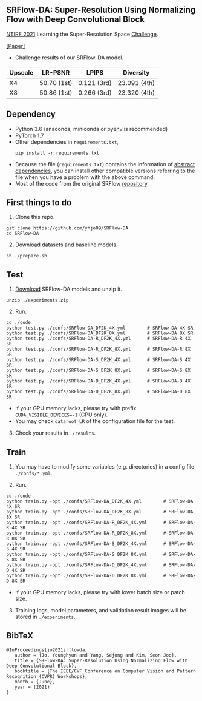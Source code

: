 ## SRFlow-DA: Super-Resolution Using Normalizing Flow with Deep Convolutional Block

[NTIRE 2021](https://data.vision.ee.ethz.ch/cvl/ntire21/) Learning the Super-Resolution Space [Challenge](https://github.com/andreas128/NTIRE21_Learning_SR_Space).

[[Paper]](https://openaccess.thecvf.com/content/CVPR2021W/NTIRE/html/Jo_SRFlow-DA_Super-Resolution_Using_Normalizing_Flow_With_Deep_Convolutional_Block_CVPRW_2021_paper.html)

- Challenge results of our SRFlow-DA model.

|Upscale|LR-PSNR|LPIPS|Diversity|
|------|---|---|---|
|X4|50.70 (1st)|0.121 (3rd)|23.091 (4th)|
|X8|50.86 (1st)|0.266 (3rd)|23.320 (4th)|

## Dependency
- Python 3.6 (anaconda, miniconda or pyenv is recommended)
- PyTorch 1.7
- Other dependencies in `requirements.txt`, 
   ```
   pip install -r requirements.txt
   ```
- Because the file (`requirements.txt`) contains the information of [abstract dependencies](https://caremad.io/posts/2013/07/setup-vs-requirement/), you can install other compatible versions referring to the file when you have a problem with the above command.
- Most of the code from the original SRFlow [repository](https://github.com/andreas128/SRFlow).


## First things to do
1. Clone this repo.
```
git clone https://github.com/yhjo09/SRFlow-DA
cd SRFlow-DA
```

2. Download datasets and baseline models.
```
sh ./prepare.sh
```

## Test
1. [Download](https://onedrive.live.com/?authkey=%21AOoW8KfRxJmC7IY&cid=ADFCB6E1F3CE1167&id=ADFCB6E1F3CE1167%2137330&parId=ADFCB6E1F3CE1167%2137321&o=OneUp) SRFlow-DA models and unzip it.
```
unzip ./experiments.zip
```

2. Run. 
```
cd ./code
python test.py ./confs/SRFlow-DA_DF2K_4X.yml        # SRFlow-DA 4X SR
python test.py ./confs/SRFlow-DA_DF2K_8X.yml        # SRFlow-DA 8X SR
python test.py ./confs/SRFlow-DA-R_DF2K_4X.yml      # SRFlow-DA-R 4X SR
python test.py ./confs/SRFlow-DA-R_DF2K_8X.yml      # SRFlow-DA-R 8X SR
python test.py ./confs/SRFlow-DA-S_DF2K_4X.yml      # SRFlow-DA-S 4X SR
python test.py ./confs/SRFlow-DA-S_DF2K_8X.yml      # SRFlow-DA-S 8X SR
python test.py ./confs/SRFlow-DA-D_DF2K_4X.yml      # SRFlow-DA-D 4X SR
python test.py ./confs/SRFlow-DA-D_DF2K_8X.yml      # SRFlow-DA-D 8X SR
```
- If your GPU memory lacks, please try with prefix `CUDA_VISIBLE_DEVICES=-1` (CPU only).
- You may check `dataroot_LR` of the configuration file for the test.

3. Check your results in `./results`.


## Train
1. You may have to modify some variables (e.g. directories) in a config file `./confs/*.yml`.

2. Run.
```
cd ./code
python train.py -opt ./confs/SRFlow-DA_DF2K_4X.yml        # SRFlow-DA 4X SR
python train.py -opt ./confs/SRFlow-DA_DF2K_8X.yml        # SRFlow-DA 8X SR
python train.py -opt ./confs/SRFlow-DA-R_DF2K_4X.yml      # SRFlow-DA-R 4X SR
python train.py -opt ./confs/SRFlow-DA-R_DF2K_8X.yml      # SRFlow-DA-R 8X SR
python train.py -opt ./confs/SRFlow-DA-S_DF2K_4X.yml      # SRFlow-DA-S 4X SR
python train.py -opt ./confs/SRFlow-DA-S_DF2K_8X.yml      # SRFlow-DA-S 8X SR
python train.py -opt ./confs/SRFlow-DA-D_DF2K_4X.yml      # SRFlow-DA-D 4X SR
python train.py -opt ./confs/SRFlow-DA-D_DF2K_8X.yml      # SRFlow-DA-D 8X SR
```
- If your GPU memory lacks, please try with lower batch size or patch size.

3. Training logs, model parameters, and validation result images will be stored in `./experiments`.


## BibTeX
```
@InProceedings{jo2021srflowda,
   author = {Jo, Younghyun and Yang, Sejong and Kim, Seon Joo},
   title = {SRFlow-DA: Super-Resolution Using Normalizing Flow with Deep Convolutional Block},
   booktitle = {The IEEE/CVF Conference on Computer Vision and Pattern Recognition (CVPR) Workshops},
   month = {June},
   year = {2021}
}
```
